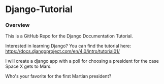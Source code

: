 # Django-Tutorial

### Overview
This is a GitHub Repo for the Django Documentation Tutorial.

Interested in learning Django? You can find the tutorial here: https://docs.djangoproject.com/en/4.0/intro/tutorial01/

I will create a django app with a poll for choosing a president for the case Space X gets to Mars.

Who's your favorite for the first Martian president?
